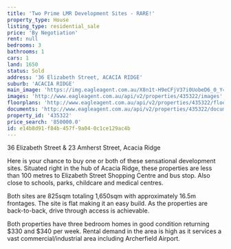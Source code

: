 ```yaml
---
title: 'Two Prime LMR Development Sites - RARE!'
property_type: House
listing_type: residential_sale
price: 'By Negotiation'
rent: null
bedrooms: 3
bathrooms: 1
cars: 1
land: 1650
status: Sold
address: '36 Elizabeth Street, ACACIA RIDGE'
suburb: 'ACACIA RIDGE'
main_image: 'https://img.eagleagent.com.au/X8n1t-H9eCFjV37i0UobeD6_0_Y=/1280x854/smart/https://s3-us-west-2.amazonaws.com/eagleagent-orig/images/6823201/118543659-image-M.jpg'
images: 'http://www.eagleagent.com.au/api/v2/properties/435322/images'
floorplans: 'http://www.eagleagent.com.au/api/v2/properties/435322/floorplans'
documents: 'http://www.eagleagent.com.au/api/v2/properties/435322/documents'
property_id: '435322'
price_search: '850000.0'
id: e14b8d91-f84b-457f-9a04-0c1ce129ac4b
---
```

36 Elizabeth Street & 23 Amherst Street, Acacia Ridge

Here is your chance to buy one or both of these sensational development sites. Situated right in the hub of Acacia Ridge, these properties are less than 100 metres to Elizabeth Street Shopping Centre and bus stop. Also close to schools, parks, childcare and medical centres.

Both sites are 825sqm totaling 1,650sqm with approximately 16.5m frontages. The site is flat making it an easy build. As the properties are back-to-back, drive through access is achievable.

Both properties have three bedroom homes in good condition returning $330 and $340 per week. Rental demand in the area is high as it services a vast commercial/industrial area including Archerfield Airport.